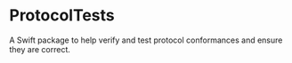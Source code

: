 # ProtocolTests

A Swift package to help verify and test protocol conformances and ensure they are correct.
